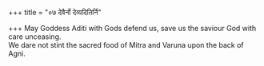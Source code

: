 +++
title = "०७ देवैर्नो देव्यदितिर्नि"

+++
May Goddess Aditi with Gods defend us, save us the saviour God with care unceasing.  
     We dare not stint the sacred food of Mitra and Varuna upon the back of Agni.